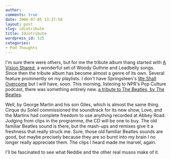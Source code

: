 ```yaml
---
author:
comments: true
date: 2006-07-05 13:37:58
layout: post
slug: idiotribute
title: Idiotribute
wordpress_id: 525
categories:
- Pod Thoughts
---
```


I'm sure there were others, but for me the tribute album thang started with [A Vision Shared](http://www.amazon.com/exec/obidos/redirect?tag=ws%26link_code=xm2%26camp=2025%26creative=165953%26path=http://www.amazon.com/gp/redirect.html%253fASIN=B0000026HV%2526tag=ws%2526lcode=xm2%2526cID=2025%2526ccmID=165953%2526location=/o/ASIN/B0000026HV%25253FSubscriptionId=02ZH6J1W0649DTNS6002), a wonderful set of Woody Guthrie and Leadbelly songs. Since then the tribute album has become almost a genre of its own. Several feature prominently on my playlists. I don't have Springsteen's [We Shall Overcome](http://www.amazon.com/exec/obidos/redirect?tag=ws%26link_code=xm2%26camp=2025%26creative=165953%26path=http://www.amazon.com/gp/redirect.html%253fASIN=B000EU1PNC%2526tag=ws%2526lcode=xm2%2526cID=2025%2526ccmID=165953%2526location=/o/ASIN/B000EU1PNC%25253FSubscriptionId=02ZH6J1W0649DTNS6002) but I will have, soon. This morning, listening to NPR's Pop Culture podcast, there was something entirely new. [a tribute to The Beatles, by The Beatles](http://www.npr.org/templates/story/story.php?storyId=5524232).

Well, by George Martin and his son Giles, which is almost the same thing. Cirque du Soleil commissioned the soundtrack for its new show, Love, and the Martins had complete freedom to use anything recorded at Abbey Road. Judging from clips in the programme, the CD will be one to buy. The old familiar Beatles sound is there, but the mash-ups and remixes give it a freshness that really struck me. Sure, those old familiar Beatles sounds are good, but maybe precisely because they are so burnt into my brain I no longer really appreciate them. The clips I heard made me marvel, again. 

I'll be fascinated to see what Neddie and the other real musos make of it.

